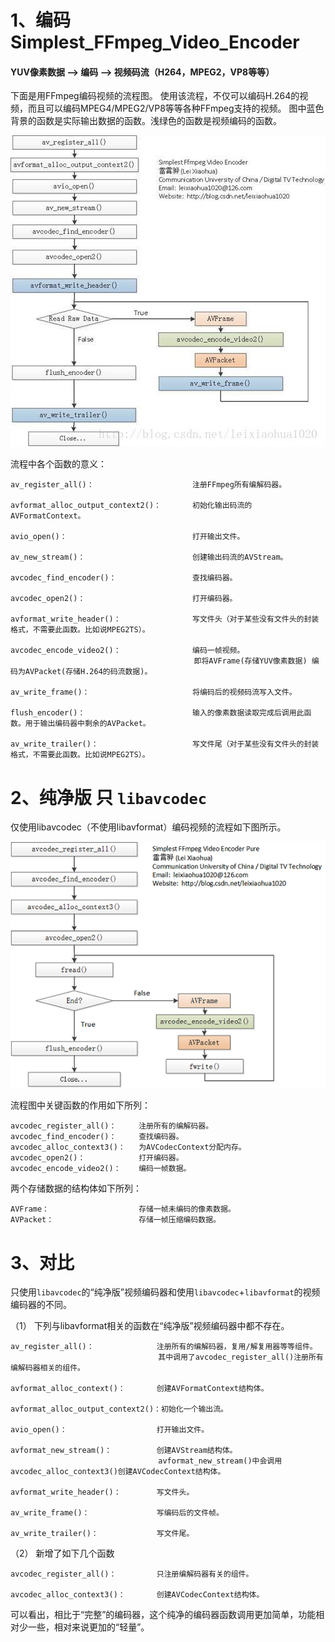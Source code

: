 # 1、编码  Simplest\_FFmpeg\_Video\_Encoder
#### YUV像素数据 --> 编码 --> 视频码流（H264，MPEG2，VP8等等）

下面是用FFmpeg编码视频的流程图。
使用该流程，不仅可以编码H.264的视频，而且可以编码MPEG4/MPEG2/VP8等等各种FFmpeg支持的视频。
图中蓝色背景的函数是实际输出数据的函数。浅绿色的函数是视频编码的函数。

![](https://github.com/Qiaomumer/Images/blob/master/%E8%A7%86%E9%A2%91%E7%BC%96%E7%A0%81.jpg?raw=true)

流程中各个函数的意义：

    av_register_all()：                      注册FFmpeg所有编解码器。

    avformat_alloc_output_context2()：       初始化输出码流的AVFormatContext。

    avio_open()：                            打开输出文件。

    av_new_stream()：                        创建输出码流的AVStream。

    avcodec_find_encoder()：                 查找编码器。

    avcodec_open2()：                        打开编码器。

    avformat_write_header()：                写文件头（对于某些没有文件头的封装格式，不需要此函数。比如说MPEG2TS）。

    avcodec_encode_video2()：                编码一帧视频。
                                             即将AVFrame(存储YUV像素数据) 编码为AVPacket(存储H.264的码流数据)。
    
    av_write_frame()：                       将编码后的视频码流写入文件。
    
    flush_encoder()：                        输入的像素数据读取完成后调用此函数。用于输出编码器中剩余的AVPacket。
    
    av_write_trailer()：                     写文件尾（对于某些没有文件头的封装格式，不需要此函数。比如说MPEG2TS）。


# 2、纯净版 只 `libavcodec`
仅使用libavcodec（不使用libavformat）编码视频的流程如下图所示。

![](https://github.com/Qiaomumer/Images/blob/master/encode_pure_only_libavcodec.png?raw=true)

流程图中关键函数的作用如下所列：

    avcodec_register_all()：     注册所有的编解码器。
    avcodec_find_encoder()：     查找编码器。
    avcodec_alloc_context3()：   为AVCodecContext分配内存。
    avcodec_open2()：            打开编码器。
    avcodec_encode_video2()：    编码一帧数据。


两个存储数据的结构体如下所列：

    AVFrame：                    存储一帧未编码的像素数据。
    AVPacket：                   存储一帧压缩编码数据。


# 3、对比

只使用`libavcodec`的“纯净版”视频编码器和使用`libavcodec`+`libavformat`的视频编码器的不同。

（1）	下列与libavformat相关的函数在“纯净版”视频编码器中都不存在。

    av_register_all()：              注册所有的编解码器，复用/解复用器等等组件。
                                     其中调用了avcodec_register_all()注册所有编解码器相关的组件。
    
    avformat_alloc_context()：       创建AVFormatContext结构体。
    
    avformat_alloc_output_context2()：初始化一个输出流。
    
    avio_open()：                    打开输出文件。
    
    avformat_new_stream()：          创建AVStream结构体。
                                     avformat_new_stream()中会调用avcodec_alloc_context3()创建AVCodecContext结构体。
    
    avformat_write_header()：        写文件头。
    
    av_write_frame()：               写编码后的文件帧。
    
    av_write_trailer()：             写文件尾。

（2）	新增了如下几个函数

    avcodec_register_all()：         只注册编解码器有关的组件。

    avcodec_alloc_context3()：       创建AVCodecContext结构体。

可以看出，相比于“完整”的编码器，这个纯净的编码器函数调用更加简单，功能相对少一些，相对来说更加的“轻量”。